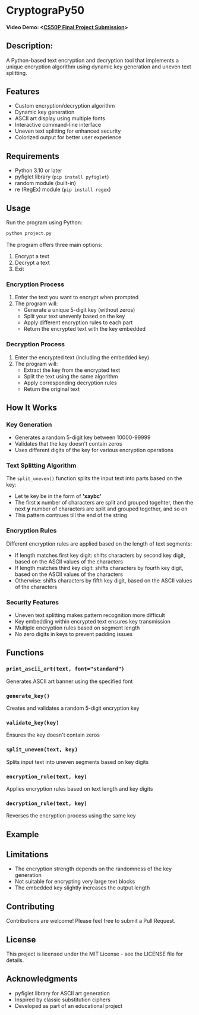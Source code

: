 # __CryptograPy50__

#### Video Demo:  <[CS50P Final Project Submission](https://youtu.be/D3yUFykZOW0)>

## Description:

A Python-based text encryption and decryption tool that implements a unique encryption algorithm using dynamic key generation and uneven text splitting.

## Features

- Custom encryption/decryption algorithm
- Dynamic key generation
- ASCII art display using multiple fonts
- Interactive command-line interface
- Uneven text splitting for enhanced security
- Colorized output for better user experience

## Requirements

- Python 3.10 or later
- pyfiglet library (`pip install pyfiglet`)
- random module (built-in)
- re (RegEx) module (`pip install regex`)

## Usage

Run the program using Python:
```bash
python project.py
```

The program offers three main options:
1. Encrypt a text
2. Decrypt a text
3. Exit

### Encryption Process

1. Enter the text you want to encrypt when prompted
2. The program will:
   - Generate a unique 5-digit key (without zeros)
   - Split your text unevenly based on the key
   - Apply different encryption rules to each part
   - Return the encrypted text with the key embedded

### Decryption Process

1. Enter the encrypted text (including the embedded key)
2. The program will:
   - Extract the key from the encrypted text
   - Split the text using the same algorithm
   - Apply corresponding decryption rules
   - Return the original text

## How It Works

### Key Generation
- Generates a random 5-digit key between 10000-99999
- Validates that the key doesn't contain zeros
- Uses different digits of the key for various encryption operations

### Text Splitting Algorithm
The `split_uneven()` function splits the input text into parts based on the key:
- Let te key be in the form of **'xaybc'**
- The first **x** number of characters are split and grouped togehter, then the next **y** number of characters are split and grouped together, and so on
- This pattern contnues till the end of the string

### Encryption Rules
Different encryption rules are applied based on the length of text segments:
- If length matches first key digit: shifts characters by second key digit, based on the ASCII values of the characters
- If length matches third key digit: shifts characters by fourth key digit, based on the ASCII values of the characters
- Otherwise: shifts characters by fifth key digit, based on the ASCII values of the characters

### Security Features
- Uneven text splitting makes pattern recognition more difficult
- Key embedding within encrypted text ensures key transmission
- Multiple encryption rules based on segment length
- No zero digits in keys to prevent padding issues

## Functions

### `print_ascii_art(text, font="standard")`
Generates ASCII art banner using the specified font

### `generate_key()`
Creates and validates a random 5-digit encryption key

### `validate_key(key)`
Ensures the key doesn't contain zeros

### `split_uneven(text, key)`
Splits input text into uneven segments based on key digits

### `encryption_rule(text, key)`
Applies encryption rules based on text length and key digits

### `decryption_rule(text, key)`
Reverses the encryption process using the same key

## Example

## Limitations

- The encryption strength depends on the randomness of the key generation
- Not suitable for encrypting very large text blocks
- The embedded key slightly increases the output length

## Contributing

Contributions are welcome! Please feel free to submit a Pull Request.

## License

This project is licensed under the MIT License - see the LICENSE file for details.

## Acknowledgments

- pyfiglet library for ASCII art generation
- Inspired by classic substitution ciphers
- Developed as part of an educational project
